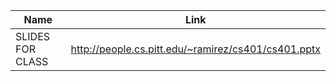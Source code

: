 | Name | Link |
| ---- | ---- |
| SLIDES FOR CLASS | http://people.cs.pitt.edu/~ramirez/cs401/cs401.pptx |